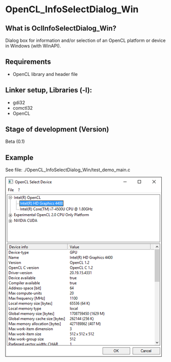 # OpenCL_InfoSelectDialog_Win

## What is OclInfoSelectDialog_Win?
Dialog box for information and/or selection of an OpenCL platform or device in Windows (with WinAPI).

## Requirements
* OpenCL library and header file

## Linker setup, Libraries (-l):
* gdi32
* comctl32
* OpenCL


## Stage of development (Version)
Beta (0.1)


## Example
See file:
./OpenCL_InfoSelectDialog_Win/test_demo_main.c

![OclInfoSelectDialog_Win Example 2](https://raw.githubusercontent.com/sasisusa/OpenCL_InfoSelectDialog_Win/master/OclInfoSelectDialog_Example2.png)
